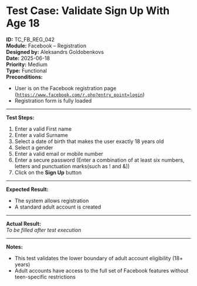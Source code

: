 # Test Case: Validate Sign Up With Age 18

**ID:** TC_FB_REG_042  
**Module:** Facebook – Registration  
**Designed by:** Aleksandrs Goldobenkovs  
**Date:** 2025-06-18  
**Priority:** Medium  
**Type:** Functional  
**Preconditions:**  
- User is on the Facebook registration page  ([`https://www.facebook.com/r.php?entry_point=login`](https://www.facebook.com/r.php?entry_point=login))
- Registration form is fully loaded

---

**Test Steps:**

1. Enter a valid First name
2. Enter a valid Surname
3. Select a date of birth that makes the user exactly 18 years old
4. Select a gender
5. Enter a valid email or mobile number 
6. Enter a secure password (Enter a combination of at least six numbers, letters and punctuation marks(such as ! and &))
7. Click on the **Sign Up** button

---

**Expected Result:**   
- The system allows registration
- A standard adult account is created

---

**Actual Result:**  
_To be filled after test execution_

---

**Notes:**
- This test validates the lower boundary of adult account eligibility (18+ years)
- Adult accounts have access to the full set of Facebook features without teen-specific restrictions
